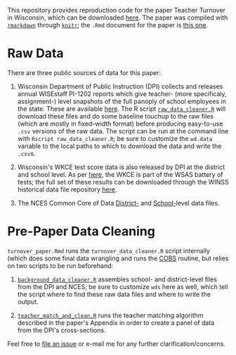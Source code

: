 This repository provides reproduction code for the paper Teacher Turnover in Wisconsin, which can be downloaded [here](https://github.com/MichaelChirico/wisconsin_teachers/blob/master/turnover_paper.pdf). The paper was compiled with [`rmarkdown`](http://rmarkdown.rstudio.com/) through [`knitr`](https://yihui.name/knitr/); the `.Rmd` document for the paper is [this one](https://raw.githubusercontent.com/MichaelChirico/wisconsin_teachers/master/turnover_paper.Rmd). 

# Raw Data

There are three public sources of data for this paper:

 1. Wisconsin Department of Public Instruction (DPI) collects and releases annual WISEstaff PI-1202 reports which give teacher- (more specificaly, assignment-) level snapshots of the full panoply of school employees in the state. These are available [here](http://dpi.wi.gov/cst/data-collections/staff/published-data). The R script [`raw_data_cleaner.R`](https://raw.githubusercontent.com/MichaelChirico/wisconsin_teachers/master/raw_data_cleaner.R) will download these files and do some baseline touchup to the raw files (which are mostly in fixed-width format) before producing easy-to-use `.csv` versions of the raw data. The script can be run at the command line with `Rscript raw_data_cleaner.R`; be sure to customize the `wd.data` variable to the local paths to which to download the data and write the `.csv`s.
 
  2. Wisconsin's WKCE test score data is also released by DPI at the district and school level. As per [here](https://dpi.wi.gov/wisedash/about-data/assessment), the WKCE is part of the WSAS battery of tests; the full set of these results can be downloaded through the WINSS historical data file repository [here](https://dpi.wi.gov/wisedash/download-files/type?field_wisedash_upload_type_value=WINSS+Historical+Data+Files&field_wisedash_data_view_value=All&=Apply).
  
  3. The NCES Common Core of Data [District-](https://nces.ed.gov/ccd/pubagency.asp) and [School-](https://nces.ed.gov/ccd/pubschuniv.asp)level data files.

# Pre-Paper Data Cleaning

`turnover_paper.Rmd` runs the `turnover_data_cleaner.R` script internally (which does some final data wrangling and runs the [COBS](https://cran.r-project.org/web/packages/cobs/index.html) routine, but relies on two scripts to be run beforehand:

 1. [`background_data_cleaner.R`](https://raw.githubusercontent.com/MichaelChirico/wisconsin_teachers/master/background_data_cleaner.R) assembles school- and district-level files from the DPI and NCES; be sure to customize `wds` here as well, which tell the script where to find these raw data files and where to write the output.
 
 2. [`teacher_match_and_clean.R`](https://raw.githubusercontent.com/MichaelChirico/wisconsin_teachers/master/teacher_match_and_clean.R) runs the teacher matching algorithm described in the paper's Appendix in order to create a panel of data from the DPI's cross-sections.
 
 Feel free to [file an issue](https://github.com/MichaelChirico/wisconsin_teachers/issues) or e-mail me for any further clarification/concerns.
